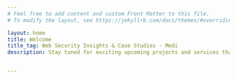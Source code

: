 ```yaml
---
# Feel free to add content and custom Front Matter to this file.
# To modify the layout, see https://jekyllrb.com/docs/themes/#overriding-theme-defaults

layout: home
title: Welcome
title_tag: Web Security Insights & Case Studies - Medi
description: Stay tuned for exciting upcoming projects and services that will revolutionize the cybersecurity landscape. I'm working on innovative solutions and advanced tools to enhance vulnerability assessment, threat intelligence, and incident response.


---
```

